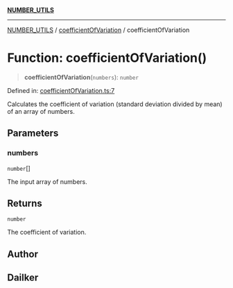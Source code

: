 [**NUMBER_UTILS**](../../README.md)

***

[NUMBER_UTILS](../../README.md) / [coefficientOfVariation](../README.md) / coefficientOfVariation

# Function: coefficientOfVariation()

> **coefficientOfVariation**(`numbers`): `number`

Defined in: [coefficientOfVariation.ts:7](https://github.com/dailker/everyutil/blob/d23995f7a19ece1a6ce5b53178b9a1040d0b558e/src/number/coefficientOfVariation.ts#L7)

Calculates the coefficient of variation (standard deviation divided by mean) of an array of numbers.

## Parameters

### numbers

`number`[]

The input array of numbers.

## Returns

`number`

The coefficient of variation.

## Author

## Dailker
